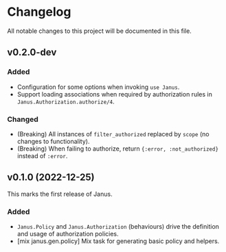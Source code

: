 # Changelog

All notable changes to this project will be documented in this file.

## v0.2.0-dev

### Added

- Configuration for some options when invoking `use Janus`.
- Support loading associations when required by authorization rules in `Janus.Authorization.authorize/4`.

### Changed

- (Breaking) All instances of `filter_authorized` replaced by `scope` (no changes to functionality).
- (Breaking) When failing to authorize, return `{:error, :not_authorized}` instead of `:error`.

## v0.1.0 (2022-12-25)

This marks the first release of Janus.

### Added

- `Janus.Policy` and `Janus.Authorization` (behaviours) drive the definition and usage of authorization policies.
- [mix janus.gen.policy] Mix task for generating basic policy and helpers.
